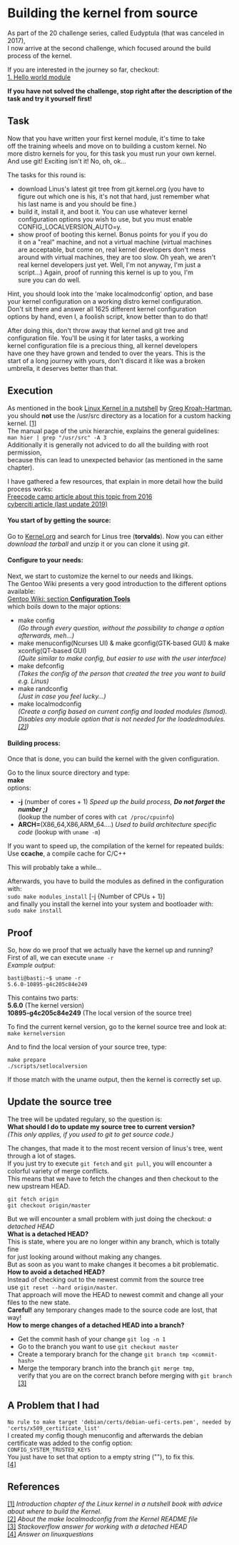 # Building the kernel from source

As part of the 20 challenge series, called Eudyptula (that was canceled in 2017),  
I now arrive at the second challenge, which focused around the build process of the kernel.  

If you are interested in the journey so far, checkout:  
[1. Hello world module](https://sebastianfricke.me/eudyptula-challenge-Part1/)  

**If you have not solved the challenge, stop right after the description of the task and try it yourself first!**

## Task  

Now that you have written your first kernel module, it's time to take  
off the training wheels and move on to building a custom kernel.  No  
more distro kernels for you, for this task you must run your own kernel.  
And use git!  Exciting isn't it!  No, oh, ok...  
  
The tasks for this round is:  
  - download Linus's latest git tree from git.kernel.org (you have to  
    figure out which one is his, it's not that hard, just remember what  
    his last name is and you should be fine.)  
  - build it, install it, and boot it.  You can use whatever kernel  
    configuration options you wish to use, but you must enable  
    CONFIG_LOCALVERSION_AUTO=y.  
  - show proof of booting this kernel.  Bonus points for you if you do  
    it on a "real" machine, and not a virtual machine (virtual machines  
    are acceptable, but come on, real kernel developers don't mess  
    around with virtual machines, they are too slow.  Oh yeah, we aren't  
    real kernel developers just yet.  Well, I'm not anyway, I'm just a  
    script...)  Again, proof of running this kernel is up to you, I'm  
    sure you can do well.  
  
Hint, you should look into the 'make localmodconfig' option, and base  
your kernel configuration on a working distro kernel configuration.  
Don't sit there and answer all 1625 different kernel configuration  
options by hand, even I, a foolish script, know better than to do that!  
  
After doing this, don't throw away that kernel and git tree and  
configuration file.  You'll be using it for later tasks, a working  
kernel configuration file is a precious thing, all kernel developers  
have one they have grown and tended to over the years.  This is the  
start of a long journey with yours, don't discard it like was a broken  
umbrella, it deserves better than that.  


## Execution

As mentioned in the book [Linux Kernel in a nutshell](http://www.kroah.com/lkn/)
by [Greg Kroah-Hartman](http://www.kroah.com),  
you should **not** use the /usr/src directory as a location for a custom hacking kernel.
[\[1\]](http://files.kroah.com/lkn/lkn\_pdf/ch01.pdf)  
The manual page of the unix hierarchie, explains the general guidelines:  
`man hier | grep "/usr/src" -A 3`  
Additionally it is generally not adviced to do all the building with root permission,  
because this can lead to unexpected behavior (as mentioned in the same chapter).  

I have gathered a few resources, that explain in more detail how the build process works:  
[Freecode camp article about this topic from 2016](https://www.freecodecamp.org/news/building-and-installing-the-latest-linux-kernel-from-source-6d8df5345980/)  
[cyberciti article (last update 2019)](https://www.cyberciti.biz/tips/compiling-linux-kernel-26.html)  

#### You start of by getting the source:  
Go to [Kernel.org](https://www.git.kernel.org/) and search for Linus tree (**torvalds**).
Now you can either *download the tarball* and unzip it or you can clone it using *git*.  

#### Configure to your needs:  
Next, we start to customize the kernel to our needs and likings.  
The Gentoo Wiki presents a very good introduction to the different options available:  
[Gentoo Wiki: section **Configuration Tools**](https://wiki.gentoo.org/wiki/Kernel/Configuration)  
which boils down to the major options:  
* make config  
*(Go through every question, without the possibility to change a option afterwards, meh...)*  
* make menuconfig(Ncurses UI) & make gconfig(GTK-based GUI) & make xconfig(QT-based GUI)  
*(Quite similar to make config, but easier to use with the user interface)*  
* make defconfig  
*(Takes the config of the person that created the tree you want to build e.g. Linus)*  
* make randconfig  
*(Just in case you feel lucky...)*  
* make localmodconfig  
*(Create a config based on current config and loaded modules (lsmod).  
Disables any module option that is not needed for the loadedmodules.
[\[2\]](https://git.kernel.org/pub/scm/linux/kernel/git/stable/linux.git/tree/README?id=refs/tags/v4.3.3))*

#### Building process:  
Once that is done, you can build the kernel with the given configuration.  

Go to the linux source directory and type:  
**make**  
options:  
* **-j** (number of cores + 1) *Speed up the build process, **Do not forget the number ;)***   
(lookup the number of cores with `cat /proc/cpuinfo`)  
* **ARCH=**(X86_64,X86,ARM_64....) *Used to build architecture specific code* 
(lookup with `uname -m`)  

If you want to speed up, the compilation of the kernel for repeated builds:  
Use **ccache**, a compile cache for C/C++  

This will probably take a while...  


Afterwards, you have to build the modules as defined in the configuration with:  
`sudo make modules_install` [-j {Number of CPUs + 1}]  
and finally you install the kernel into your system and bootloader with:  
`sudo make install`  

## Proof  

So, how do we proof that we actually have the kernel up and running?  
First of all, we can execute `uname -r`  
*Example output:*  
```
basti@basti:~$ uname -r
5.6.0-10895-g4c205c84e249
```

This contains two parts:  
**5.6.0** (The kernel version)  
**10895-g4c205c84e249** (The local version of the source tree)  

To find the current kernel version, go to the kernel source tree and look at:  
`make kernelversion`  

And to find the local version of your source tree, type:  
```
make prepare
./scripts/setlocalversion
```

If those match with the uname output, then the kernel is correctly set up.  

## Update the source tree

The tree will be updated regulary, so the question is:  
**What should I do to update my source tree to current version?**  
*(This only applies, if you used to git to get source code.)*  

The changes, that made it to the most recent version of linus's tree, went through a lot of stages.  
If you just try to execute `git fetch` and `git pull`, you will encounter a colorful variety of merge conflicts.  
This means that we have to fetch the changes and then checkout to the new upstream HEAD. 
```
git fetch origin
git checkout origin/master
```
But we will encounter a small problem with just doing the checkout: *a detached HEAD*  
**What is a detached HEAD?**  
This is state, where you are no longer within any branch, which is totally fine  
for just looking around without making any changes.  
But as soon as you want to make changes it becomes a bit problematic.  
**How to avoid a detached HEAD?**  
Instead of checking out to the newest commit from the source tree  
use `git reset --hard origin/master`.  
That approach will move the HEAD to newest commit and change all your files to the new state.  
**Careful!** any temporary changes made to the source code are lost, that way!  
**How to merge changes of a detached HEAD into a branch?**  
* Get the commit hash of your change `git log -n 1`  
* Go to the branch you want to use `git checkout master`  
* Create a temporary branch for the change `git branch tmp <commit-hash>`  
* Merge the temporary branch into the branch `git merge tmp`,  
verify that you are on the correct branch before merging with `git branch`  
[\[3\]](https://stackoverflow.com/a/10229202/9918329)  

## A Problem that I had

`No rule to make target 'debian/certs/debian-uefi-certs.pem', needed by 'certs/x509_certificate_list'`  
I created my config though menuconfig and afterwards the debian certificate was added to the config option:  
`CONFIG_SYSTEM_TRUSTED_KEYS`  
You just have to set that option to a empty string \(""\), to fix this.  
[\[4\]](https://www.linuxquestions.org/questions/linux-embedded-and-single-board-computer-78/failed-to-build-linux-kernel-4175667466/)  

## References  
[\[1\]](http://files.kroah.com/lkn/lkn_pdf/ch01.pdf) *Introduction chapter of the Linux kernel in a nutshell book with advice about where to build the Kernel.*  
[\[2\]](https://git.kernel.org/pub/scm/linux/kernel/git/stable/linux.git/tree/README?id=refs/tags/v4.3.3) *About the make localmodconfig from the Kernel README file*  
[\[3\]](https://stackoverflow.com/a/10229202/9918329) *Stackoverflow answer for working with a detached HEAD*  
[\[4\]](https://www.linuxquestions.org/questions/linux-embedded-and-single-board-computer-78/failed-to-build-linux-kernel-4175667466/) *Answer on linuxquestions* 
